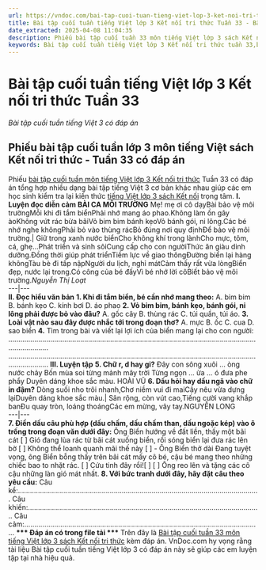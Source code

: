 ```yaml
---
url: https://vndoc.com/bai-tap-cuoi-tuan-tieng-viet-lop-3-ket-noi-tri-thuc-tuan-33-320026
title: Bài tập cuối tuần tiếng Việt lớp 3 Kết nối tri thức Tuần 33 - Bài tập cuối tuần tiếng Việt 3 có đáp án - VnDoc.com
date_extracted: 2025-04-08 11:04:35
description: Phiếu bài tập cuối tuần 33 môn tiếng Việt lớp 3 sách Kết nối tri thức có đáp án giúp các em ôn tập những kiến thức tiếng Việt trọng tâm lớp 3 tuần 33 hiệu quả.
keywords: Bài tập cuối tuần tiếng Việt lớp 3 Kết nối tri thức tuần 33,bài tập cuối tuần tiếng việt 3 tuần 33,bài tập cuối tuần môn tiếng việt lớp 3 kết nối tri thức tuần 33,bài tập cuối tuần tiếng việt lớp 3 sách kết nối tri thức tuần 33,bài tập cuối tuần 33 môn tiếng việt lớp 3 kết nối tri thức,bài tập cuối tuần 33 tiếng việt 3 kết nối tri thức,bài tập tiếng việt lớp 3 tuần 33,phiếu bài tập tiếng việt lớp 3 tuần 33,đề tiếng việt lớp 3 tuần 33
---
```


# Bài tập cuối tuần tiếng Việt lớp 3 Kết nối tri thức Tuần 33
 _Bài tập cuối tuần tiếng Việt 3 có đáp án_
## **Phiếu bài tập cuối tuần lớp 3 môn tiếng Việt sách Kết nối tri thức - Tuần 33 có đáp án**
Phiếu [bài tập cuối tuần môn tiếng Việt lớp 3 Kết nối tri thức](<https://vndoc.com/de-kiem-tra-cuoi-tuan-tieng-viet3>) Tuần 33 có đáp án tổng hợp nhiều dạng bài tập tiếng Việt 3 cơ bản khác nhau giúp các em học sinh kiểm tra lại kiến thức [tiếng Việt lớp 3 sách Kết nối](<https://vndoc.com/tieng-viet-lop-3-kntt-tap2>) trọng tâm.
**I. Luyện đọc diễn cảm**
**BÀI CA MÔI TRƯỜNG**
Mẹ\! mẹ ơi cô dạyBài bảo vệ môi trườngMỗi khi đi tắm biểnPhải nhớ mang áo phao.Không làm ồn gây àoKhông vứt rác bừa bãiVỏ bim bim bánh kẹoVỏ bánh gói, ni lông.Các bé nhớ nghe khôngPhải bỏ vào thùng rácBỏ đúng nơi quy địnhĐể bảo vệ môi trường.| Giữ trong xanh nước biểnCho không khí trong lànhCho mực, tôm, cá, ghẹ…Phát triển và sinh sôiCung cấp cho con ngườiThức ăn giàu dinh dưỡng.Đồng thời giúp phát triểnTiềm lực về giao thôngĐường biển lại hàng khôngTàu bè đi tấp nậpNgười du lịch, nghỉ mátCảm thấy rất vừa lòngBiển đẹp, nước lại trong.Có công của bé đấyVì bé nhớ lời côBiết bảo vệ môi trường._Nguyễn Thị Loạt_  
---|---  
**II. Đọc hiểu văn bản**
**1\. Khi đi tắm biển, bé cần nhớ mang theo:**
A. bim bim
B. bánh kẹo
C. kính bơi
D. áo phao
**2\. Vỏ bim bim, bánh kẹo, bánh gói, ni lông phải được bỏ vào đâu?**
A. gốc cây
B. thùng rác
C. túi quần, túi áo.
**3\. Loài vật nào sau đây được nhắc tới trong đoạn thơ?**
A. mực
B. ốc
C. cua
D. sao biển
**4.** Tìm trong bài và viết lại lợi ích của biển mang lại cho con người:
................................................................................................................................................
................................................................................................................................................
**III. Luyện tập**
**5\. Chữ r, d hay gi?**
Đây con sông xuôi … òng nước chảy
Bốn mùa soi từng mảnh mây trời
Từng ngọn … ừa … ó đưa phe phẩy
Duyên dáng khoe sắc màu.
HOÀI VŨ
**6\. Dấu hỏi hay dấu ngã vào chữ in đậm?**
Dòng suối nho trôi nhanh,Chơ niềm vui đi maiCây nêu vừa dựng lạiDuyên dáng khoe sắc màu.| Sân rộng, còn vút cao,Tiếng cười vang khắp banĐu quay tròn, loáng thoángCác em mừng, vây tay.NGUYỄN LONG  
---|---  
**7\. Điền dấu câu phù hợp \(dấu chấm, dấu chấm than, dấu ngoặc kép\) vào ô trống trong đoạn văn dưới đây:**
Ông Biển hướng về đất liền, thấy một bãi cát \[ \] Gió đang lùa rác từ bãi cát xuống biển, rồi sóng biển lại đưa rác lên bờ \[ \] Không thể loanh quanh mãi thế này \[ \] - Ông Biển thở dài
Đang tuyệt vọng, ông Biển bỗng thấy trên bãi cát mấy cô bé, cậu bé mang theo những chiếc bao to nhặt rác. \[ \] Cứu tinh đây rồi\!\[ \] \[ \] Ông reo lên và tặng các cô cậu những làn gió mát nhất.
**8\. Với bức tranh dưới đây, hãy đặt câu theo yêu cầu:**
Câu kể:.........................................................................................................................
Câu khiến:.....................................................................................................................
Câu cảm:.......................................................................................................................
**\*\*\* Đáp án có trong file tải \*\*\***
Trên đây là [Bài tập cuối tuần 33 môn tiếng Việt lớp 3 sách Kết nối tri thức](<https://vndoc.com/bai-tap-cuoi-tuan-tieng-viet-lop-3-ket-noi-tri-thuc-tuan-33-320026>) kèm đáp án. VnDoc.com hy vọng rằng tài liệu Bài tập cuối tuần tiếng Việt lớp 3 có đáp án này sẽ giúp các em luyện tập tại nhà hiệu quả.
